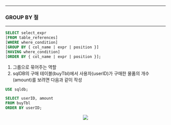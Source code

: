 -----
### GROUP BY 절
-----
```sql
SELECT select_expr
[FROM table_references]
[WHERE where_condition]
[GROUP BY { col_name | expr | position }]
[HAVING where_condition]
[ORDER BY { col_name | expr | position }];
```

1. 그룹으로 묶어주는 역할
2. sqlDB의 구매 테이블(buyTbl)에서 사용자(userID)가 구매한 물품의 개수(amount)를 보려면 다음과 같이 작성
```sql
USE sqldb;

SELECT userID, amount
FROM buyTbl
ORDER BY userID;
```
<div align="center">
<img src="https://github.com/sooyounghan/Data-Base/assets/34672301/5599381a-e4b8-401b-92f1-fe66f6ccce22">
</div>

